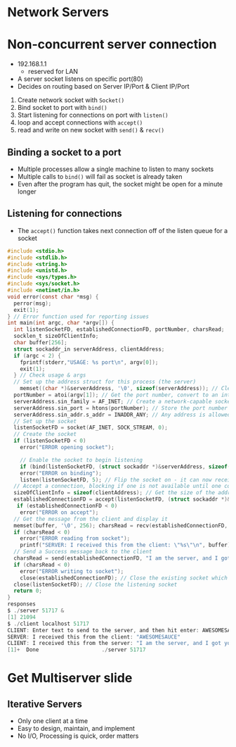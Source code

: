 # Network Servers


# Non-concurrent server connection
  - 192.168.1.1
    - reserved for LAN
  - A server socket listens on specific port(80)
  - Decides on routing based on Server IP/Port & Client IP/Port
  1. Create network socket with `Socket()`
  2. Bind socket to port with `bind()`
  3. Start listening for connections on port with `listen()`
  4. loop and accept connections with `accept()`
  5. read and write on new socket with `send()` & `recv()`

## Binding a socket to a port
- Multiple processes allow a single machine to listen to many sockets
- Multiple calls to `bind()` will fail as socket is already taken
- Even after the program has quit, the socket might be open for a minute longer

## Listening for connections
- The `accept()` function takes next connection off of the listen queue for a socket

```C
#include <stdio.h>
#include <stdlib.h>
#include <string.h>
#include <unistd.h>
#include <sys/types.h>
#include <sys/socket.h>
#include <netinet/in.h>
void error(const char *msg) {
  perror(msg);
  exit(1);
} // Error function used for reporting issues
int main(int argc, char *argv[]) {
  int listenSocketFD, establishedConnectionFD, portNumber, charsRead;
  socklen_t sizeOfClientInfo;
  char buffer[256];
  struct sockaddr_in serverAddress, clientAddress;
  if (argc < 2) {
    fprintf(stderr,"USAGE: %s port\n", argv[0]);
    exit(1);
  } // Check usage & args
  // Set up the address struct for this process (the server)
    memset((char *)&serverAddress, '\0', sizeof(serverAddress)); // Clear out the address struct
  portNumber = atoi(argv[1]); // Get the port number, convert to an integer from a string
  serverAddress.sin_family = AF_INET; // Create a network-capable socket
  serverAddress.sin_port = htons(portNumber); // Store the port number
  serverAddress.sin_addr.s_addr = INADDR_ANY; // Any address is allowed for connection to this process
  // Set up the socket
  listenSocketFD = socket(AF_INET, SOCK_STREAM, 0);
  // Create the socket
  if (listenSocketFD < 0)
    error("ERROR opening socket");

    // Enable the socket to begin listening
    if (bind(listenSocketFD, (struct sockaddr *)&serverAddress, sizeof(serverAddress)) < 0) // Connect socket to port
    error("ERROR on binding");
    listen(listenSocketFD, 5); // Flip the socket on - it can now receive up to 5 connections
  // Accept a connection, blocking if one is not available until one connects
  sizeOfClientInfo = sizeof(clientAddress); // Get the size of the address for the client that will connect
  establishedConnectionFD = accept(listenSocketFD, (struct sockaddr *)&clientAddress, &sizeOfClientInfo); // Accept
   if (establishedConnectionFD < 0)
    error("ERROR on accept");
  // Get the message from the client and display it
  memset(buffer, '\0', 256); charsRead = recv(establishedConnectionFD, buffer, 255, 0); // Read the client's message from the socket
  if (charsRead < 0)
    error("ERROR reading from socket");
    printf("SERVER: I received this from the client: \"%s\"\n", buffer);
  // Send a Success message back to the client
  charsRead = send(establishedConnectionFD, "I am the server, and I got your message", 39, 0); // Send success back
  if (charsRead < 0)
    error("ERROR writing to socket");
    close(establishedConnectionFD); // Close the existing socket which is connected to the client
  close(listenSocketFD); // Close the listening socket
  return 0;
}
responses
$ ./server 51717 &
[1] 21094
$ ./client localhost 51717
CLIENT: Enter text to send to the server, and then hit enter: AWESOMESAUCE
SERVER: I received this from the client: "AWESOMESAUCE"
CLIENT: I received this from the server: "I am the server, and I got your message"
[1]+  Done                    ./server 51717
```
# Get Multiserver slide

## Iterative Servers
  - Only one client at a time
  - Easy to design, maintain, and implement
  - No I/O, Processing is quick, order matters
